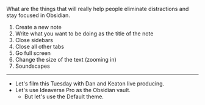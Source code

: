 What are the things that will really help people eliminate distractions and stay focused in Obsidian.

1. Create a new note
2. Write what you want to be doing as the title of the note
3. Close sidebars
4. Close all other tabs
5. Go full screen
6. Change the size of the text (zooming in)
7. Soundscapes

---

- Let's film this Tuesday with Dan and Keaton live producing. 
- Let's use Ideaverse Pro as the Obsidian vault.
	- But let's use the Default theme. 
